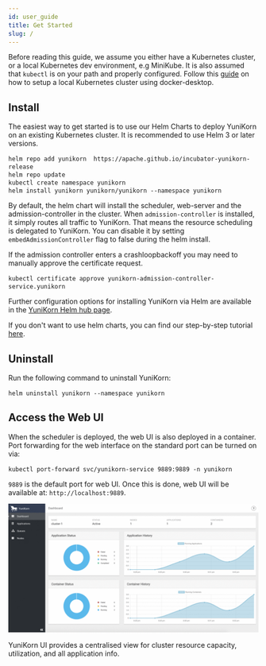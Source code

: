 ```yaml
---
id: user_guide
title: Get Started
slug: /
---
```


<!--
Licensed to the Apache Software Foundation (ASF) under one
or more contributor license agreements.  See the NOTICE file
distributed with this work for additional information
regarding copyright ownership.  The ASF licenses this file
to you under the Apache License, Version 2.0 (the
"License"); you may not use this file except in compliance
with the License.  You may obtain a copy of the License at

  http://www.apache.org/licenses/LICENSE-2.0

Unless required by applicable law or agreed to in writing,
software distributed under the License is distributed on an
"AS IS" BASIS, WITHOUT WARRANTIES OR CONDITIONS OF ANY
KIND, either express or implied.  See the License for the
specific language governing permissions and limitations
under the License.
-->

Before reading this guide, we assume you either have a Kubernetes cluster, or a local Kubernetes dev environment, e.g MiniKube.
It is also assumed that `kubectl` is on your path and properly configured.
Follow this [guide](developer_guide/env_setup.md) on how to setup a local Kubernetes cluster using docker-desktop.

## Install

The easiest way to get started is to use our Helm Charts to deploy YuniKorn on an existing Kubernetes cluster.
It is recommended to use Helm 3 or later versions.

```shell script
helm repo add yunikorn  https://apache.github.io/incubator-yunikorn-release
helm repo update
kubectl create namespace yunikorn
helm install yunikorn yunikorn/yunikorn --namespace yunikorn
```

By default, the helm chart will install the scheduler, web-server and the admission-controller in the cluster.
When `admission-controller` is installed, it simply routes all traffic to YuniKorn. That means the resource scheduling
is delegated to YuniKorn. You can disable it by setting `embedAdmissionController` flag to false during the helm install.  


If the admission controller enters a crashloopbackoff you may need to manually approve the certificate request.

```shell script
kubectl certificate approve yunikorn-admission-controller-service.yunikorn
```


Further configuration options for installing YuniKorn via Helm are available in the [YuniKorn Helm hub page](https://hub.helm.sh/charts/yunikorn/yunikorn).

If you don't want to use helm charts, you can find our step-by-step
tutorial [here](developer_guide/deployment.md).

## Uninstall

Run the following command to uninstall YuniKorn:
```shell script
helm uninstall yunikorn --namespace yunikorn
```

## Access the Web UI

When the scheduler is deployed, the web UI is also deployed in a container.
Port forwarding for the web interface on the standard port can be turned on via:

```
kubectl port-forward svc/yunikorn-service 9889:9889 -n yunikorn
```

`9889` is the default port for web UI.
Once this is done, web UI will be available at: `http://localhost:9889`.

![UI Screenshots](./../assets/yk-ui-screenshots.gif)

YuniKorn UI provides a centralised view for cluster resource capacity, utilization, and all application info.

